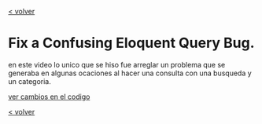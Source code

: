[< volver](../../README.md)
# Fix a Confusing Eloquent Query Bug.

en este video lo unico que se hiso fue arreglar un problema que se generaba en algunas ocaciones al hacer una consulta con una busqueda y un categoria.

[ver cambios en el codigo](https://github.com/wilberthRA/Proyecto-1-Software-Libre/commit/6380d823a20481a708cc933a4bcc6530b6b9baf6)

[< volver](../../README.md)
